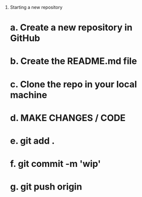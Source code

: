 1. Starting a new repository
   # a. Create a new repository in GitHub
   # b. Create the README.md file
   # c. Clone the repo in your local machine
   # d. MAKE CHANGES / CODE
   # e. git add .
   # f. git commit -m 'wip'
   # g. git push origin 
